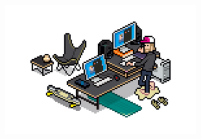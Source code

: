 <div align="center">
	<br>
	<br>
	<br>
	<br>
	<img src="https://github.com/11ume/11ume/blob/master/Desk.gif?raw=true">
	<br>
	<br>
	<br>
	<br>
</div>
